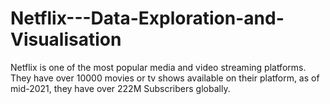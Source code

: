 # Netflix---Data-Exploration-and-Visualisation
Netflix is one of the most popular media and video streaming platforms. They have over 10000 movies or tv shows available on their platform, as of mid-2021, they have over 222M Subscribers globally.
